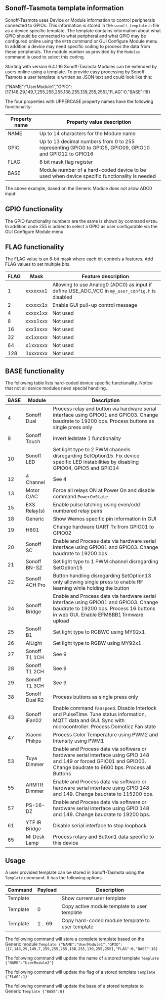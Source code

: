 ## Sonoff-Tasmota template information
Sonoff-Tasmota uses Device or Module information to control peripherals connected to GPIOs. This information is stored in the ``sonoff_template.h`` file as a device specific template. The template contains information about what GPIO should be connected to what peripheral and what GPIO may be configured online using the ``GPIO`` command or GUI Configure Module menu. In addition a device may need specific coding to process the data from these peripherals. The module number as provided by the ``Modules`` command is used to select this coding.

Starting with version 6.4.1.16 Sonoff-Tasmota Modules can be extended by users online using a template. To provide easy processing by Sonoff-Tasmota a user template is written as JSON text and could look like this:

{"NAME":"UserModule1","GPIO":[17,148,29,149,7,255,255,255,138,255,139,255,255],"FLAG":0,"BASE":18}

The four properties with UPPERCASE property names have the following functionality:

Property name | Property value description
--------------|-------------------------------------------------------------------------------------------------------------------
NAME          | Up to 14 characters for the Module name
GPIO          | Up to 13 decimal numbers from 0 to 255 representing GPIO0 to GPIO5, GPIO09, GPIO10 and GPIO12 to GPIO16
FLAG          | 8 bit mask flag register
BASE          | Module number of a hard-coded device to be used when device specific functionality is needed

The above example, based on the Generic Module does not allow ADC0 input.

## GPIO functionality
The GPIO functionality numbers are the same is shown by command ``GPIOs``. In addition code 255 is added to select a GPIO as user configurable via the GUI Configure Module menu.

## FLAG functionality
The FLAG value is an 8-bit mask where each bit controls a features. Add FLAG values to set multiple bits.

FLAG | Mask     | Feature description
-----|----------|------------------------------
   1 | xxxxxxx1 | Allowing to use Analog0 (ADC0) as input if define USE_ADC_VCC in ``my_user_config.h`` is disabled
   2 | xxxxxx1x | Enable GUI pull-up control message
   4 | xxxxx1xx | Not used
   8 | xxxx1xxx | Not used
  16 | xxx1xxxx | Not used
  32 | xx1xxxxx | Not used
  64 | x1xxxxxx | Not used
 128 | 1xxxxxxx | Not used

## BASE functionality
The following table lists hard-coded device specific functionality. Notice that not all device modules need special handling.

BASE | Module         | Description
-----|----------------|----------------------------------------------
   4 | Sonoff Dual    | Process relay and button via hardware serial interface using GPIO01 and GPIO03. Change baudrate to 19200 bps. Process buttons as single press only
   9 | Sonoff Touch   | Invert ledstate 1 functionality
  10 | Sonoff LED     | Set light type to 2 PWM channels disregarding SetOption15. Fix device specific LED instabilities by disabling GPIO04, GPIO5 and GPIO14
  12 | 4 Channel      | See 4
  13 | Motor C/AC     | Force all relays ON at Power On and disable command ``PowerOnState``
  15 | EXS Relay(s)   | Enable pulse latching using even/odd numbered relay pairs
  18 | Generic        | Show Wemos specific pin information in GUI
  19 | H801           | Change hardware UART Tx from GPIO01 to GPIO02
  20 | Sonoff SC      | Enable and Process data via hardware serial interface using GPIO01 and GPIO03. Change baudrate to 19200 bps
  21 | Sonoff BN-SZ   | Set light type to 1 PWM channel disregarding SetOption15
  22 | Sonoff 4CH Pro | Button handling disregarding SetOption13 only allowing single press to enable RF learning while holding the button
  24 | Sonoff Bridge  | Enable and Process data via hardware serial interface using GPIO01 and GPIO03. Change baudrate to 19200 bps. Process 16 buttons in web GUI. Enable EFM8BB1 firmware upload
  25 | Sonoff B1      | Set light type to RGBWC using MY92x1
  26 | AiLight        | Set light type to RGBW using MY92x1
  27 | Sonoff T1 1CH  | See 9
  28 | Sonoff T1 2CH  | See 9
  29 | Sonoff T1 3CH  | See 9
  38 | Sonoff Dual R2 | Process buttons as single press only
  43 | Sonoff iFan02  | Enable command ``Fanspeed``. Disable Interlock and PulseTime. Tune status information, MQTT data and GUI. Sync with microcontroller. Process Domoticz Fan state
  47 | Xiaomi Philips | Process Color Temperature using PWM2 and Intensity using PWM1
  53 | Tuya Dimmer    | Enable and Process data via software or hardware serial interface using GPIO 148 and 149 or forced GPIO01 and GPIO03. Change baudrate to 9600 bps. Process all Buttons
  55 | ARMTR Dimmer   | Enable and Process data via software or hardware serial interface using GPIO 148 and 149. Change baudrate to 115200 bps.
  57 | PS-16-DZ       | Enable and Process data via software or hardware serial interface using GPIO 148 and 149. Change baudrate to 19200 bps.
  61 | YTF IR Bridge  | Disable serial interface to stop loopback
  65 | Mi Desk Lamp   | Process rotary and Button1 data specific to this device

## Usage
A user provided template can be stored in Sonoff-Tasmota using the ``Template`` command. It has the following options.

Command  | Payload  | Description
---------|----------|---------------------------------------
Template |          | Show current user template
Template | 0        | Copy active module template to user template
Template | 1 .. 69  | Copy hard-coded module template to user template

The following command will store a complete template based on the Generic module
``Template {"NAME":"UserModule1","GPIO":[17,148,29,149,7,255,255,255,138,255,139,255,255],"FLAG":0,"BASE":18}``

The following command will update the name of a stored template
``Template {"NAME":"UserModule2"}``

The following command will update the flag of a stored template
``Template {"FLAG":1}``

The following command will update the base of a stored template to Generic
``Template {"BASE":0}``